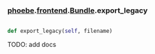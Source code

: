 ### [phoebe](phoebe.md).[frontend](phoebe.frontend.md).[Bundle](phoebe.frontend.Bundle.md).export_legacy

```py

def export_legacy(self, filename)

```



TODO: add docs

